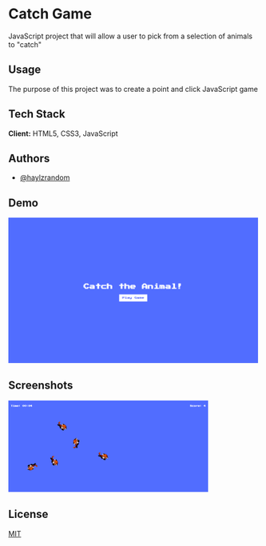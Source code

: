 # Catch Game

JavaScript project that will allow a user to pick from a selection of animals to
"catch"

## Usage

The purpose of this project was to create a point and click JavaScript game

## Tech Stack

**Client:** HTML5, CSS3, JavaScript

## Authors

- [@haylzrandom](https://www.github.com/haylzrandom)

## Demo

<img src="../../assets/gifs/catch-game.gif" alt="Catch Game Gif" width="500"  />

## Screenshots

<img src="../../assets/screenshots/Catch-Game.png" alt="Catch Game Screenshot" width="400" />

## License

[MIT](https://choosealicense.com/licenses/mit/)
